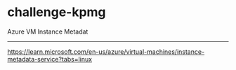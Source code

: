 # challenge-kpmg


Azure VM Instance Metadat
*************************
https://learn.microsoft.com/en-us/azure/virtual-machines/instance-metadata-service?tabs=linux
